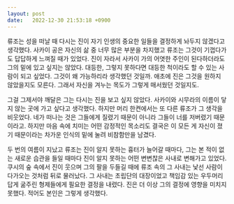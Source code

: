 ```yaml
---
layout: post
date:   2022-12-30 21:53:18 +0900
---
```


류조는 성을 떠날 때 다시는 진이 자기 인생의 중요한 일들을 결정하게 놔두지 않겠다고 생각했다. 사카이 공은 자신의 삶 중 너무 많은 부분을 차지했고 류조는 그것이 기껍다가도 답답하게 느껴질 때가 있었다. 진이 자라서 사카이 가의 어엿한 주인이 된다하더라도 그의 밑에 있고 싶지는 않았다. 대등한, 그렇지 못하다면 대등한 척이라도 할 수 있는 사람이 되고 싶었다. 그것이 왜 가능하리라 생각했던 것일까. 애초에 진은 그것을 원하지 않았을지도 모른다. 그래서 자신을 겨누는 목도가 그렇게 매서웠던 것일지도.

그걸 그제서야 깨달은 그는 다시는 진을 보고 싶지 않았다. 사카이와 시무라의 이름이 닿지 않는 곳에 가고 싶다고 생각했다. 하지만 머리 한켠에서는 또 다른 류조가 그 생각을 비웃었다. 네가 떠나는 것은 그들에게 질렸기 때문이 아니라 그들이 너를 저버렸기 때문이라고. 하지만 마음 속에 치미는 어떤 감정적인 목소리도 결국은 이 모든 게 자신이 졌기 때문이라는 차가운 인식의 밑에 눌려 비참함만을 남겼다.

두 번의 여름이 지났고 류조는 진이 알지 못하는 흉터가 늘어갈 때마다, 그는 본 적이 없는 새로운 습관을 들일 때마다 진이 알지 못하는 어떤 변변찮은 사내로 변해가고 있었다. 쿠시의 숲 속에서 진이 웃으며 그의 팔을 두들길 때에 류조 속의 그 사내는 낯선 사람이 다가오는 것처럼 뒤로 물러났다. 그 사내는 초립단의 대장이었고 책임감 있는 우두머리답게 굶주린 형제들에게 필요한 결정을 내렸다. 진은 더 이상 그의 결정에 영향을 미치지 못했다. 적어도 본인은 그렇게 생각했다.

